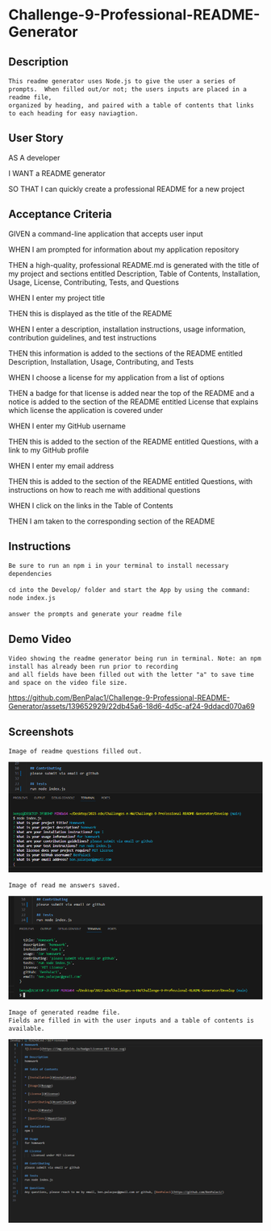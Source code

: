 # Challenge-9-Professional-README-Generator

##  Description

    This readme generator uses Node.js to give the user a series of prompts.  When filled out/or not; the users inputs are placed in a readme file,
    organized by heading, and paired with a table of contents that links to each heading for easy naviagtion.  

## User Story

AS A developer

I WANT a README generator

SO THAT I can quickly create a professional README for a new project

## Acceptance Criteria

GIVEN a command-line application that accepts user input

WHEN I am prompted for information about my application repository

THEN a high-quality, professional README.md is generated with the title of my project and sections entitled Description, Table of Contents, Installation, Usage, License, 
    Contributing, Tests, and Questions

WHEN I enter my project title

THEN this is displayed as the title of the README

WHEN I enter a description, installation instructions, usage information, contribution guidelines, and test instructions

THEN this information is added to the sections of the README entitled Description, Installation, Usage, Contributing, and Tests

WHEN I choose a license for my application from a list of options

THEN a badge for that license is added near the top of the README and a notice is added to the section of the README entitled License that explains which license the 
    application is covered under

WHEN I enter my GitHub username

THEN this is added to the section of the README entitled Questions, with a link to my GitHub profile

WHEN I enter my email address

THEN this is added to the section of the README entitled Questions, with instructions on how to reach me with additional questions

WHEN I click on the links in the Table of Contents

THEN I am taken to the corresponding section of the README




## Instructions

    Be sure to run an npm i in your terminal to install necessary dependencies

    cd into the Develop/ folder and start the App by using the command: node index.js

    answer the prompts and generate your readme file

## Demo Video

    Video showing the readme generator being run in terminal. Note: an npm install has already been run prior to recording 
    and all fields have been filled out with the letter "a" to save time and space on the video file size.

https://github.com/BenPalac1/Challenge-9-Professional-README-Generator/assets/139652929/22db45a6-18d6-4d5c-af24-9ddacd070a69

## Screenshots


    Image of readme questions filled out. 

![Alt text](<Develop/assets/media/readme cap1.PNG>)

    Image of read me answers saved.

![Alt text](<Develop/assets/media/readme cap 2.PNG>)

    Image of generated readme file. 
    Fields are filled in with the user inputs and a table of contents is available. 

![Alt text](<Develop/assets/media/readme cap 3.PNG>)


